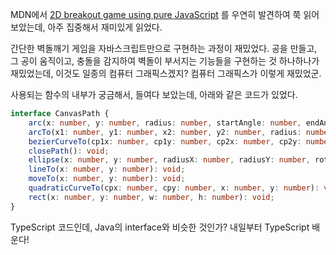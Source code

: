 MDN에서 [2D breakout game using pure JavaScript](https://developer.mozilla.org/en-US/docs/Games/Tutorials/2D_Breakout_game_pure_JavaScript) 를 우연히 발견하여 쭉 읽어보았는데, 아주 집중해서 재미있게 읽었다.

간단한 벽돌깨기 게임을 자바스크립트만으로 구현하는 과정이 재밌었다. 공을 만들고, 그 공이 움직이고, 충돌을 감지하여 벽돌이 부서지는 기능들을 구현하는 것 하나하나가 재밌었는데, 이것도 일종의 컴퓨터 그래픽스겠지? 컴퓨터 그래픽스가 이렇게 재밌었군.

사용되는 함수의 내부가 궁금해서, 들여다 보았는데, 아래와 같은 코드가 있었다.

```TypeScript
interface CanvasPath {
    arc(x: number, y: number, radius: number, startAngle: number, endAngle: number, anticlockwise?: boolean): void;
    arcTo(x1: number, y1: number, x2: number, y2: number, radius: number): void;
    bezierCurveTo(cp1x: number, cp1y: number, cp2x: number, cp2y: number, x: number, y: number): void;
    closePath(): void;
    ellipse(x: number, y: number, radiusX: number, radiusY: number, rotation: number, startAngle: number, endAngle: number, anticlockwise?: boolean): void;
    lineTo(x: number, y: number): void;
    moveTo(x: number, y: number): void;
    quadraticCurveTo(cpx: number, cpy: number, x: number, y: number): void;
    rect(x: number, y: number, w: number, h: number): void;
}
```

TypeScript 코드인데, Java의 interface와 비슷한 것인가? 내일부터 TypeScript 배운다!


